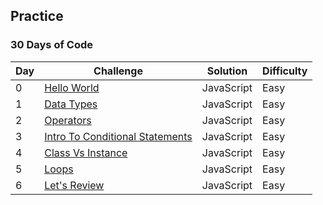 ## Practice

### 30 Days of Code

| Day | Challenge                                                                                                                                   | Solution   | Difficulty |
| --- | ------------------------------------------------------------------------------------------------------------------------------------------- | ---------- | ---------- |
| 0   | [Hello World](https://github.com/aldoignatachandra/HACKERRANK/tree/master/javascript/30-days-of-code/day-0/solution.js)                     | JavaScript | Easy       |
| 1   | [Data Types](https://github.com/aldoignatachandra/HACKERRANK/tree/master/javascript/30-days-of-code/day-1/solution.js)                      | JavaScript | Easy       |
| 2   | [Operators](https://github.com/aldoignatachandra/HACKERRANK/tree/master/javascript/30-days-of-code/day-2/solution.js)                       | JavaScript | Easy       |
| 3   | [Intro To Conditional Statements](https://github.com/aldoignatachandra/HACKERRANK/tree/master/javascript/30-days-of-code/day-3/solution.js) | JavaScript | Easy       |
| 4   | [Class Vs Instance](https://github.com/aldoignatachandra/HACKERRANK/tree/master/javascript/30-days-of-code/day-4/solution.js)               | JavaScript | Easy       |
| 5   | [Loops](https://github.com/aldoignatachandra/HACKERRANK/tree/master/javascript/30-days-of-code/day-5/solution.js)                           | JavaScript | Easy       |
| 6   | [Let's Review](https://github.com/aldoignatachandra/HACKERRANK/tree/master/javascript/30-days-of-code/day-6/solution.js)                    | JavaScript | Easy       |
